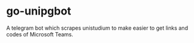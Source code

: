 # go-unipgbot
A telegram bot which scrapes unistudium to make easier to get links and codes of Microsoft Teams.
